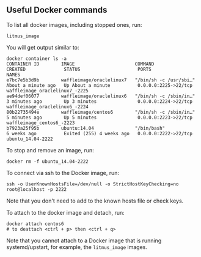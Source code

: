 ## Useful Docker commands 

To list all docker images, including stopped ones, run:
```
litmus_image
``` 

You will get output similar to:

```
docker container ls -a
CONTAINER ID        IMAGE                      COMMAND                  CREATED              STATUS                     PORTS                  NAMES
e7bc7e5b3d9b        waffleimage/oraclelinux7   "/bin/sh -c /usr/sbi…"   About a minute ago   Up About a minute          0.0.0.0:2225->22/tcp   waffleimage_oraclelinux7_-2225
ae94def06077        waffleimage/oraclelinux6   "/bin/sh -c /sbin/in…"   3 minutes ago        Up 3 minutes               0.0.0.0:2224->22/tcp   waffleimage_oraclelinux6_-2224
80b22735494e        waffleimage/centos6        "/bin/sh -c /sbin/in…"   5 minutes ago        Up 5 minutes               0.0.0.0:2223->22/tcp   waffleimage_centos6_-2223
b7923a25f95b        ubuntu:14.04               "/bin/bash"              6 weeks ago          Exited (255) 4 weeks ago   0.0.0.0:2222->22/tcp   ubuntu_14.04-2222
```

To stop and remove an image, run:

```
docker rm -f ubuntu_14.04-2222
```

To connect via ssh to the Docker image, run:

```
ssh -o UserKnownHostsFile=/dev/null -o StrictHostKeyChecking=no root@localhost -p 2222
```

Note that you don't need to add to the known hosts file or check keys.

To attach to the docker image and detach, run:

```
docker attach centos6
# to deattach <ctrl + p> then <ctrl + q>
```

Note that you cannot attach to a Docker image that is running systemd/upstart, for example, the `litmus_image` images. 